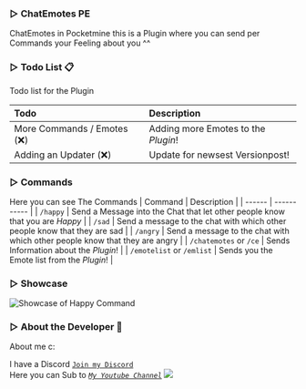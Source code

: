 ### ▷ ChatEmotes PE

ChatEmotes in Pocketmine
this is a Plugin where you can send per Commands your Feeling about you ^^


### ▷ Todo List 📋
Todo list for the Plugin 

<!--| Todolist | | Description |
| ------ | ----------- |
| - More Commands / Emotes (❌) | Adding more Emotes to the *Plugin*! |
| - Adding an Updater (❌) | Update for newsest Versionpost! |-->

| Todo | Description |
| :------| :-----------|
| More Commands / Emotes (❌)   | Adding more Emotes to the *Plugin*! |
| Adding an Updater (❌) | Update for newsest Versionpost! |



### ▷ Commands
 Here you can see The Commands
| Command | Description |
| ------ | ----------- |
| ``/happy``   | Send a Message into the Chat that let other people know that you are *Happy* |
| ``/sad`` | Send a message to the chat with which other people know that they are sad |
| ``/angry``    | Send a message to the chat with which other people know that they are angry |
| ``/chatemotes`` or ``/ce`` | Sends Information about the *Plugin*! |
| ``/emotelist`` or ``/emlist`` | Sends you the Emote list from the *Plugin*! |

### ▷ Showcase

![Showcase of Happy Command](https://github.com/byNoahLP/ChatEmotes-PE/blob/main/Showcase.png)

### ▷ About the Developer 🤖

About me c:

I have a Discord [``Join my Discord``](https://red.serverfarmer.at/discord "Join overhere ^^")<br>
Here you can Sub to [*``My Youtube Channel``*](https://red.serverfarmer.at/youtube "Sub to Me ^^")
[![](https://poggit.pmmp.io/shield.state/ChatEmotes)](https://poggit.pmmp.io/p/ChatEmotes)

